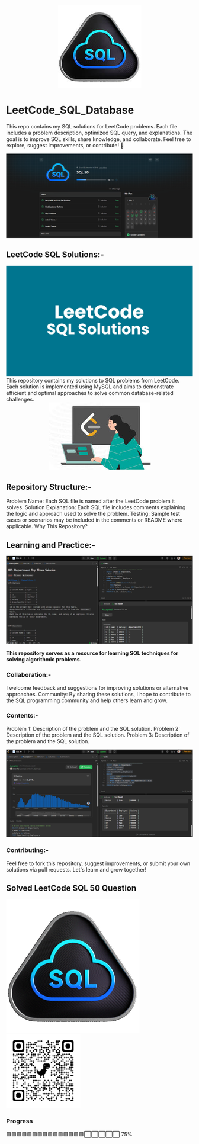 <center><img src="img/SQL.jpeg"></center>

# LeetCode_SQL_Database

This repo contains my SQL solutions for LeetCode problems. Each file includes a problem description, optimized SQL query, and explanations. The goal is to improve SQL skills, share knowledge, and collaborate. Feel free to explore, suggest improvements, or contribute! 🚀

<img src="img/leetcode me.png">

## LeetCode SQL Solutions:-

<img src="img/leetcode-sql.png">
This repository contains my solutions to SQL problems from LeetCode. Each solution is implemented using MySQL and aims to demonstrate efficient and optimal approaches to solve common database-related challenges.
<center>
<img src="img/work.jpeg">
</center>

## Repository Structure:-

Problem Name: Each SQL file is named after the LeetCode problem it solves.
Solution Explanation: Each SQL file includes comments explaining the logic and approach used to solve the problem.
Testing: Sample test cases or scenarios may be included in the comments or README where applicable.
Why This Repository?

## Learning and Practice:-

<img src="img\leetcode.png">

**This repository serves as a resource for learning SQL techniques for solving algorithmic problems.**

### Collaboration:-

I welcome feedback and suggestions for improving solutions or alternative approaches.
Community: By sharing these solutions, I hope to contribute to the SQL programming community and help others learn and grow.

### Contents:-

Problem 1: Description of the problem and the SQL solution.
Problem 2: Description of the problem and the SQL solution.
Problem 3: Description of the problem and the SQL solution.

<img src="img\leetcode salution.png">

### Contributing:-

Feel free to fork this repository, suggest improvements, or submit your own solutions via pull requests. Let's learn and grow together!

## Solved LeetCode SQL 50 Question

<img src="./img/sql 50.gif">
<img height="200px" src="./img/sql50.png">

### Progress
🟩🟩🟩🟩🟩🟩🟩🟩🟩🟩🟩🟩🟩🟩🟩⬜⬜⬜⬜⬜ 75%

